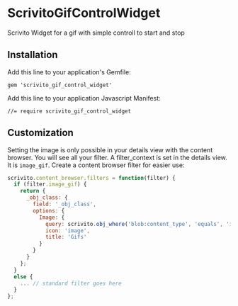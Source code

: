 # ScrivitoGifControlWidget

Scrivito Widget for a gif with simple controll to start and stop

## Installation

Add this line to your application's Gemfile:

    gem 'scrivito_gif_control_widget'

Add this line to your application Javascript Manifest:

    //= require scrivito_gif_control_widget

## Customization

Setting the image is only possible in your details view with the content browser. You will see all your filter. A filter_context is set in the details view. It is `image_gif`. Create a content browser filter for easier use:

```js
scrivito.content_browser.filters = function(filter) {
  if (filter.image_gif) {
    return {
      _obj_class: {
        field: '_obj_class',
        options: {
          Image: {
            query: scrivito.obj_where('blob:content_type', 'equals', 'image/gif'),
            icon: 'image',
            title: 'Gifs'
          }
        }
      }
    };
  }
  else {
    ... // standard filter goes here
  }
};
```
